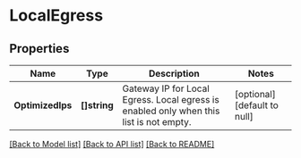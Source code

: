 # LocalEgress

## Properties
Name | Type | Description | Notes
------------ | ------------- | ------------- | -------------
**OptimizedIps** | **[]string** | Gateway IP for Local Egress. Local egress is enabled only when this list is not empty.  | [optional] [default to null]

[[Back to Model list]](../README.md#documentation-for-models) [[Back to API list]](../README.md#documentation-for-api-endpoints) [[Back to README]](../README.md)

